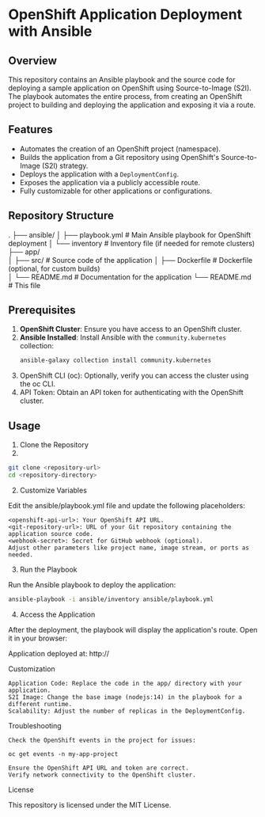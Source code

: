 # OpenShift Application Deployment with Ansible

## Overview

This repository contains an Ansible playbook and the source code for deploying a sample application on OpenShift using Source-to-Image (S2I). The playbook automates the entire process, from creating an OpenShift project to building and deploying the application and exposing it via a route.

## Features

- Automates the creation of an OpenShift project (namespace).
- Builds the application from a Git repository using OpenShift's Source-to-Image (S2I) strategy.
- Deploys the application with a `DeploymentConfig`.
- Exposes the application via a publicly accessible route.
- Fully customizable for other applications or configurations.

## Repository Structure

. ├── ansible/ 
  │           ├── playbook.yml # Main Ansible playbook for OpenShift deployment 
  │           └── inventory # Inventory file (if needed for remote clusters) 
  ├── app/  
  │       ├── src/ # Source code of the application 
  │       ├── Dockerfile # Dockerfile (optional, for custom builds)  
  │       └── README.md # Documentation for the application 
  └── README.md # This file

## Prerequisites

1. **OpenShift Cluster**: Ensure you have access to an OpenShift cluster.
2. **Ansible Installed**: Install Ansible with the `community.kubernetes` collection:
   ```bash
   ansible-galaxy collection install community.kubernetes

3. OpenShift CLI (oc): Optionally, verify you can access the cluster using the oc CLI.
4. API Token: Obtain an API token for authenticating with the OpenShift cluster.

## Usage
1. Clone the Repository
2. 
```bash
git clone <repository-url>
cd <repository-directory>
```
2. Customize Variables

Edit the ansible/playbook.yml file and update the following placeholders:

    <openshift-api-url>: Your OpenShift API URL.
    <git-repository-url>: URL of your Git repository containing the application source code.
    <webhook-secret>: Secret for GitHub webhook (optional).
    Adjust other parameters like project name, image stream, or ports as needed.

3. Run the Playbook

Run the Ansible playbook to deploy the application:
```bash
ansible-playbook -i ansible/inventory ansible/playbook.yml
```
4. Access the Application

After the deployment, the playbook will display the application's route. Open it in your browser:

Application deployed at: http://<your-app-route>

Customization

    Application Code: Replace the code in the app/ directory with your application.
    S2I Image: Change the base image (nodejs:14) in the playbook for a different runtime.
    Scalability: Adjust the number of replicas in the DeploymentConfig.

Troubleshooting

    Check the OpenShift events in the project for issues:

    oc get events -n my-app-project

    Ensure the OpenShift API URL and token are correct.
    Verify network connectivity to the OpenShift cluster.

License

This repository is licensed under the MIT License.
